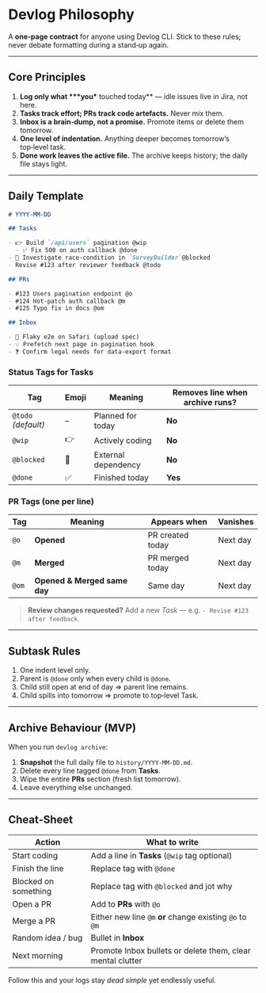 # Devlog Philosophy

A **one‑page contract** for anyone using Devlog CLI. Stick to these rules; never debate formatting during a stand‑up again.

---

## Core Principles

1. **Log only what ********************\*\*\***********************you**********************\*********************** touched today\*\* — idle issues live in Jira, not here.
2. **Tasks track effort; PRs track code artefacts.** Never mix them.
3. **Inbox is a brain‑dump, not a promise.** Promote items or delete them tomorrow.
4. **One level of indentation.** Anything deeper becomes tomorrow’s top‑level task.
5. **Done work leaves the active file.** The archive keeps history; the daily file stays light.

---

## Daily Template

```md
# YYYY‑MM‑DD

## Tasks

- 👉 Build `/api/users` pagination @wip
  - ✅ Fix 500 on auth callback @done
- 🛑 Investigate race‑condition in `SurveyBuilder`@blocked
- Revise #123 after reviewer feedback @todo

## PRs

- #123 Users pagination endpoint @o
- #124 Hot‑patch auth callback @m
- #125 Typo fix in docs @om

## Inbox

- 🐞 Flaky e2e on Safari (upload spec)
- 💡 Prefetch next page in pagination hook
- ❓ Confirm legal needs for data‑export format
```

### Status Tags for **Tasks**

| Tag                 | Emoji | Meaning             | Removes line when archive runs? |
| ------------------- | ----- | ------------------- | ------------------------------- |
| `@todo` _(default)_ | –     | Planned for today   | **No**                          |
| `@wip`              | 👉    | Actively coding     | **No**                          |
| `@blocked`          | 🛑    | External dependency | **No**                          |
| `@done`             | ✅    | Finished today      | **Yes**                         |

### PR Tags (one per line)

| Tag   | Meaning                      | Appears when     | Vanishes |
| ----- | ---------------------------- | ---------------- | -------- |
| `@o`  | **Opened**                   | PR created today | Next day |
| `@m`  | **Merged**                   | PR merged today  | Next day |
| `@om` | **Opened & Merged same day** | Same day         | Next day |

> **Review changes requested?** Add a new _Task_ — e.g. `- Revise #123 after feedback`.

---

## Subtask Rules

1. One indent level only.
2. Parent is `@done` only when every child is `@done`.
3. Child still open at end of day ⇒ parent line remains.
4. Child spills into tomorrow ⇒ promote to top‑level Task.

---

## Archive Behaviour (MVP)

When you run `devlog archive`:

1. **Snapshot** the full daily file to `history/YYYY‑MM‑DD.md`.
2. Delete every line tagged `@done` from **Tasks**.
3. Wipe the entire **PRs** section (fresh list tomorrow).
4. Leave everything else unchanged.

---

## Cheat‑Sheet

| Action               | What to write                                              |
| -------------------- | ---------------------------------------------------------- |
| Start coding         | Add a line in **Tasks** (`@wip` tag optional)              |
| Finish the line      | Replace tag with `@done`                                   |
| Blocked on something | Replace tag with `@blocked` and jot why                    |
| Open a PR            | Add to **PRs** with `@o`                                   |
| Merge a PR           | Either new line `@m` **or** change existing `@o` to `@m`   |
| Random idea / bug    | Bullet in **Inbox**                                        |
| Next morning         | Promote Inbox bullets or delete them, clear mental clutter |

Follow this and your logs stay _dead simple_ yet endlessly useful.
